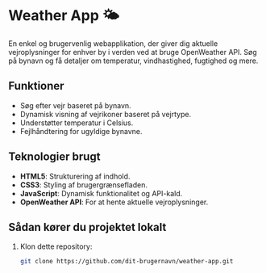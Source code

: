 # Weather App 🌤️

En enkel og brugervenlig webapplikation, der giver dig aktuelle vejroplysninger for enhver by i verden ved at bruge OpenWeather API. Søg på bynavn og få detaljer om temperatur, vindhastighed, fugtighed og mere.

## Funktioner
- Søg efter vejr baseret på bynavn.
- Dynamisk visning af vejrikoner baseret på vejrtype.
- Understøtter temperatur i Celsius.
- Fejlhåndtering for ugyldige bynavne.

## Teknologier brugt
- **HTML5**: Strukturering af indhold.
- **CSS3**: Styling af brugergrænsefladen.
- **JavaScript**: Dynamisk funktionalitet og API-kald.
- **OpenWeather API**: For at hente aktuelle vejroplysninger.

## Sådan kører du projektet lokalt
1. Klon dette repository:  
   ```bash
   git clone https://github.com/dit-brugernavn/weather-app.git
